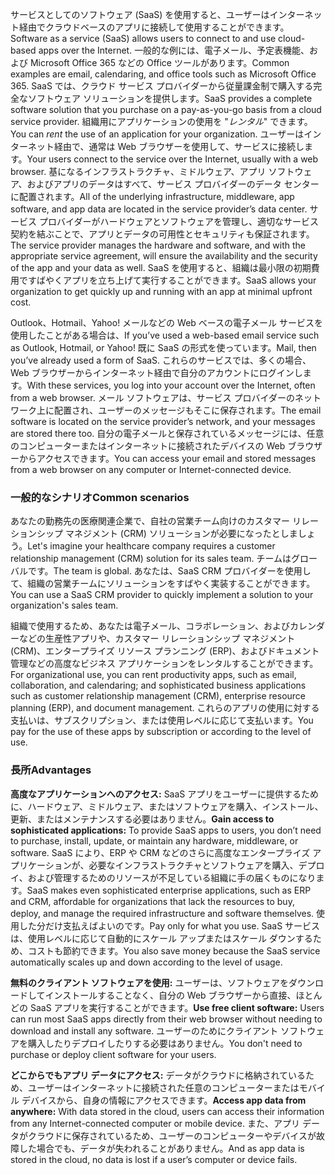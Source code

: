 <span data-ttu-id="7f321-101">サービスとしてのソフトウェア (SaaS) を使用すると、ユーザーはインターネット経由でクラウドベースのアプリに接続して使用することができます。</span><span class="sxs-lookup"><span data-stu-id="7f321-101">Software as a service (SaaS) allows users to connect to and use cloud-based apps over the Internet.</span></span> <span data-ttu-id="7f321-102">一般的な例には、電子メール、予定表機能、および Microsoft Office 365 などの Office ツールがあります。</span><span class="sxs-lookup"><span data-stu-id="7f321-102">Common examples are email, calendaring, and office tools such as Microsoft Office 365.</span></span> <span data-ttu-id="7f321-103">SaaS では、クラウド サービス プロバイダーから従量課金制で購入する完全なソフトウェア ソリューションを提供します。</span><span class="sxs-lookup"><span data-stu-id="7f321-103">SaaS provides a complete software solution that you purchase on a pay-as-you-go basis from a cloud service provider.</span></span> <span data-ttu-id="7f321-104">組織用にアプリケーションの使用を "*レンタル*" できます。</span><span class="sxs-lookup"><span data-stu-id="7f321-104">You can *rent* the use of an application for your organization.</span></span> <span data-ttu-id="7f321-105">ユーザーはインターネット経由で、通常は Web ブラウザーを使用して、サービスに接続します。</span><span class="sxs-lookup"><span data-stu-id="7f321-105">Your users connect to the service over the Internet, usually with a web browser.</span></span> <span data-ttu-id="7f321-106">基になるインフラストラクチャ、ミドルウェア、アプリ ソフトウェア、およびアプリのデータはすべて、サービス プロバイダーのデータ センターに配置されます。</span><span class="sxs-lookup"><span data-stu-id="7f321-106">All of the underlying infrastructure, middleware, app software, and app data are located in the service provider’s data center.</span></span> <span data-ttu-id="7f321-107">サービス プロバイダーがハードウェアとソフトウェアを管理し、適切なサービス契約を結ぶことで、アプリとデータの可用性とセキュリティも保証されます。</span><span class="sxs-lookup"><span data-stu-id="7f321-107">The service provider manages the hardware and software, and with the appropriate service agreement, will ensure the availability and the security of the app and your data as well.</span></span> <span data-ttu-id="7f321-108">SaaS を使用すると、組織は最小限の初期費用ですばやくアプリを立ち上げて実行することができます。</span><span class="sxs-lookup"><span data-stu-id="7f321-108">SaaS allows your organization to get quickly up and running with an app at minimal upfront cost.</span></span>

<span data-ttu-id="7f321-109">Outlook、Hotmail、Yahoo! メールなどの Web ベースの電子メール サービスを使用したことがある場合は、</span><span class="sxs-lookup"><span data-stu-id="7f321-109">If you’ve used a web-based email service such as Outlook, Hotmail, or Yahoo!</span></span> <span data-ttu-id="7f321-110">既に SaaS の形式を使っています。</span><span class="sxs-lookup"><span data-stu-id="7f321-110">Mail, then you’ve already used a form of SaaS.</span></span> <span data-ttu-id="7f321-111">これらのサービスでは、多くの場合、Web ブラウザーからインターネット経由で自分のアカウントにログインします。</span><span class="sxs-lookup"><span data-stu-id="7f321-111">With these services, you log into your account over the Internet, often from a web browser.</span></span> <span data-ttu-id="7f321-112">メール ソフトウェアは、サービス プロバイダーのネットワーク上に配置され、ユーザーのメッセージもそこに保存されます。</span><span class="sxs-lookup"><span data-stu-id="7f321-112">The email software is located on the service provider’s network, and your messages are stored there too.</span></span> <span data-ttu-id="7f321-113">自分の電子メールと保存されているメッセージには、任意のコンピューターまたはインターネットに接続されたデバイスの Web ブラウザーからアクセスできます。</span><span class="sxs-lookup"><span data-stu-id="7f321-113">You can access your email and stored messages from a web browser on any computer or Internet-connected device.</span></span>

### <a name="common-scenarios"></a><span data-ttu-id="7f321-114">一般的なシナリオ</span><span class="sxs-lookup"><span data-stu-id="7f321-114">Common scenarios</span></span>

<span data-ttu-id="7f321-115">あなたの勤務先の医療関連企業で、自社の営業チーム向けのカスタマー リレーションシップ マネジメント (CRM) ソリューションが必要になったとしましょう。</span><span class="sxs-lookup"><span data-stu-id="7f321-115">Let's imagine your healthcare company requires a customer relationship management (CRM) solution for its sales team.</span></span> <span data-ttu-id="7f321-116">チームはグローバルです。</span><span class="sxs-lookup"><span data-stu-id="7f321-116">The team is global.</span></span> <span data-ttu-id="7f321-117">あなたは、SaaS CRM プロバイダーを使用して、組織の営業チームにソリューションをすばやく実装することができます。</span><span class="sxs-lookup"><span data-stu-id="7f321-117">You can use a SaaS CRM provider to quickly implement a solution to your organization's sales team.</span></span>

<span data-ttu-id="7f321-118">組織で使用するため、あなたは電子メール、コラボレーション、およびカレンダーなどの生産性アプリや、カスタマー リレーションシップ マネジメント (CRM)、エンタープライズ リソース プランニング (ERP)、およびドキュメント管理などの高度なビジネス アプリケーションをレンタルすることができます。</span><span class="sxs-lookup"><span data-stu-id="7f321-118">For organizational use, you can rent productivity apps, such as email, collaboration, and calendaring; and sophisticated business applications such as customer relationship management (CRM), enterprise resource planning (ERP), and document management.</span></span> <span data-ttu-id="7f321-119">これらのアプリの使用に対する支払いは、サブスクリプション、または使用レベルに応じて支払います。</span><span class="sxs-lookup"><span data-stu-id="7f321-119">You pay for the use of these apps by subscription or according to the level of use.</span></span>

### <a name="advantages"></a><span data-ttu-id="7f321-120">長所</span><span class="sxs-lookup"><span data-stu-id="7f321-120">Advantages</span></span>

<span data-ttu-id="7f321-121">**高度なアプリケーションへのアクセス:** SaaS アプリをユーザーに提供するために、ハードウェア、ミドルウェア、またはソフトウェアを購入、インストール、更新、またはメンテナンスする必要はありません。</span><span class="sxs-lookup"><span data-stu-id="7f321-121">**Gain access to sophisticated applications:** To provide SaaS apps to users, you don’t need to purchase, install, update, or maintain any hardware, middleware, or software.</span></span> <span data-ttu-id="7f321-122">SaaS により、ERP や CRM などのさらに高度なエンタープライズ アプリケーションが、必要なインフラストラクチャとソフトウェアを購入、デプロイ、および管理するためのリソースが不足している組織に手の届くものになります。</span><span class="sxs-lookup"><span data-stu-id="7f321-122">SaaS makes even sophisticated enterprise applications, such as ERP and CRM, affordable for organizations that lack the resources to buy, deploy, and manage the required infrastructure and software themselves.</span></span>
<span data-ttu-id="7f321-123">使用した分だけ支払えばよいのです。</span><span class="sxs-lookup"><span data-stu-id="7f321-123">Pay only for what you use.</span></span> <span data-ttu-id="7f321-124">SaaS サービスは、使用レベルに応じて自動的にスケール アップまたはスケール ダウンするため、コストも節約できます。</span><span class="sxs-lookup"><span data-stu-id="7f321-124">You also save money because the SaaS service automatically scales up and down according to the level of usage.</span></span>

<span data-ttu-id="7f321-125">**無料のクライアント ソフトウェアを使用:** ユーザーは、ソフトウェアをダウンロードしてインストールすることなく、自分の Web ブラウザーから直接、ほとんどの SaaS アプリを実行することができます。</span><span class="sxs-lookup"><span data-stu-id="7f321-125">**Use free client software:** Users can run most SaaS apps directly from their web browser without needing to download and install any software.</span></span> <span data-ttu-id="7f321-126">ユーザーのためにクライアント ソフトウェアを購入したりデプロイしたりする必要はありません。</span><span class="sxs-lookup"><span data-stu-id="7f321-126">You don't need to purchase or deploy client software for your users.</span></span>

<span data-ttu-id="7f321-127">**どこからでもアプリ データにアクセス:** データがクラウドに格納されているため、ユーザーはインターネットに接続された任意のコンピューターまたはモバイル デバイスから、自身の情報にアクセスできます。</span><span class="sxs-lookup"><span data-stu-id="7f321-127">**Access app data from anywhere:** With data stored in the cloud, users can access their information from any Internet-connected computer or mobile device.</span></span> <span data-ttu-id="7f321-128">また、アプリ データがクラウドに保存されているため、ユーザーのコンピューターやデバイスが故障した場合でも、データが失われることがありません。</span><span class="sxs-lookup"><span data-stu-id="7f321-128">And as app data is stored in the cloud, no data is lost if a user’s computer or device fails.</span></span>
